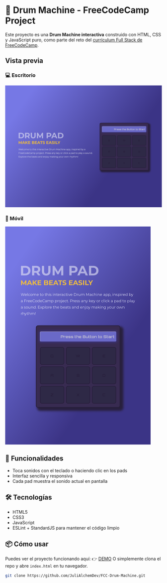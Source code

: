 # 🥁 Drum Machine - FreeCodeCamp Project

Este proyecto es una **Drum Machine interactiva** construido con HTML, CSS y JavaScript puro, como parte del reto del [currículum Full Stack de FreeCodeCamp](https://www.freecodecamp.org/learn/full-stack-developer/lab-drum-machine/build-drum-machine).
## Vista previa

### 💻 Escritorio 
![Vista Escritorio](screenshots/desktop.png)

### 📱 Móvil  
![Vista Móvil](screenshots/mobile.png)

## 🚀 Funcionalidades

- Toca sonidos con el teclado o haciendo clic en los pads
- Interfaz sencilla y responsiva
- Cada pad muestra el sonido actual en pantalla

## 🛠️ Tecnologías

- HTML5
- CSS3
- JavaScript
- ESLint + StandardJS para mantener el código limpio

## 📦 Cómo usar

Puedes ver el proyecto funcionando aquí: 👉 [DEMO](https://julialchemdev.github.io/FCC-Drum-Machine/) 
O simplemente clona el repo y abre `index.html` en tu navegador.

```bash
git clone https://github.com/JuliAlchemDev/FCC-Drum-Machine.git
```